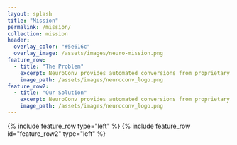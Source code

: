 ```yaml
---
layout: splash
title: "Mission"
permalink: /mission/
collection: mission
header:
  overlay_color: "#5e616c"
  overlay_image: /assets/images/neuro-mission.png
feature_row:
  - title: "The Problem"
    excerpt: NeuroConv provides automated conversions from proprietary formats
    image_path: /assets/images/neuroconv_logo.png
feature_row2:
  - title: "Our Solution"
    excerpt: NeuroConv provides automated conversions from proprietary formats
    image_path: /assets/images/neuroconv_logo.png
---
```


{% include feature_row type="left" %}
{% include feature_row id="feature_row2" type="left" %}